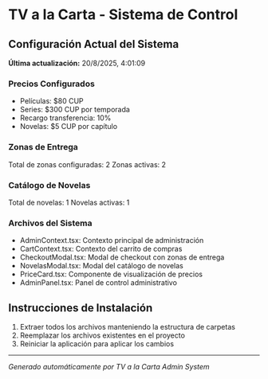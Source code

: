 # TV a la Carta - Sistema de Control

## Configuración Actual del Sistema

**Última actualización:** 20/8/2025, 4:01:09

### Precios Configurados
- Películas: $80 CUP
- Series: $300 CUP por temporada
- Recargo transferencia: 10%
- Novelas: $5 CUP por capítulo

### Zonas de Entrega
Total de zonas configuradas: 2
Zonas activas: 2

### Catálogo de Novelas
Total de novelas: 1
Novelas activas: 1

### Archivos del Sistema
- AdminContext.tsx: Contexto principal de administración
- CartContext.tsx: Contexto del carrito de compras
- CheckoutModal.tsx: Modal de checkout con zonas de entrega
- NovelasModal.tsx: Modal del catálogo de novelas
- PriceCard.tsx: Componente de visualización de precios
- AdminPanel.tsx: Panel de control administrativo

## Instrucciones de Instalación

1. Extraer todos los archivos manteniendo la estructura de carpetas
2. Reemplazar los archivos existentes en el proyecto
3. Reiniciar la aplicación para aplicar los cambios

---
*Generado automáticamente por TV a la Carta Admin System*